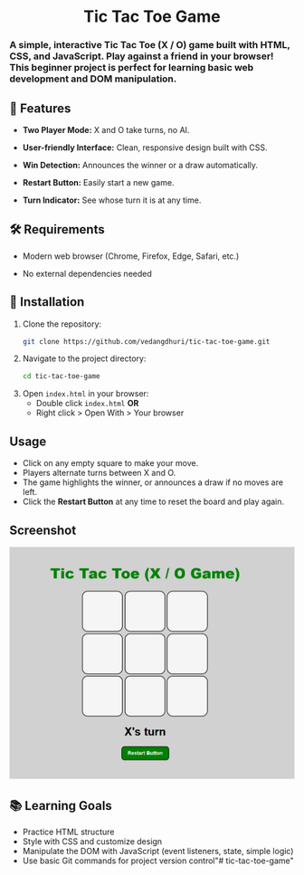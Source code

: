 <h1 align="center">Tic Tac Toe Game</h1>
<h3 align="left">A simple, interactive Tic Tac Toe (X / O) game built with HTML, CSS, and JavaScript. Play against a friend in your browser! This beginner project is perfect for learning basic web development and DOM manipulation.</h3>

## 🚩 Features

- **Two Player Mode:** X and O take turns, no AI.

- **User-friendly Interface:** Clean, responsive design built with CSS.

- **Win Detection:** Announces the winner or a draw automatically.

- **Restart Button:** Easily start a new game.

- **Turn Indicator:** See whose turn it is at any time.

## 🛠 Requirements

- Modern web browser (Chrome, Firefox, Edge, Safari, etc.)

- No external dependencies needed

## 🚀 Installation
1. Clone the repository:
   ```bash
   git clone https://github.com/vedangdhuri/tic-tac-toe-game.git
   ```
2. Navigate to the project directory:
   ```bash
   cd tic-tac-toe-game
   ```
3. Open `index.html` in your browser:
    - Double click `index.html` **OR**
    - Right click > Open With > Your browser

## Usage
    
- Click on any empty square to make your move.
- Players alternate turns between X and O.
- The game highlights the winner, or announces a draw if no moves are left.
- Click the **Restart Button** at any time to reset the board and play again.

## Screenshot
![image](https://github.com/vedangdhuri/images/blob/main/game-tic-tac-toe.png?raw=true)

## 📚 Learning Goals
- Practice HTML structure
- Style with CSS and customize design
- Manipulate the DOM with JavaScript (event listeners, state, simple logic)
- Use basic Git commands for project version control"# tic-tac-toe-game"

<!-- Comment 1, comment 2, comment 3, comment 4 -->
